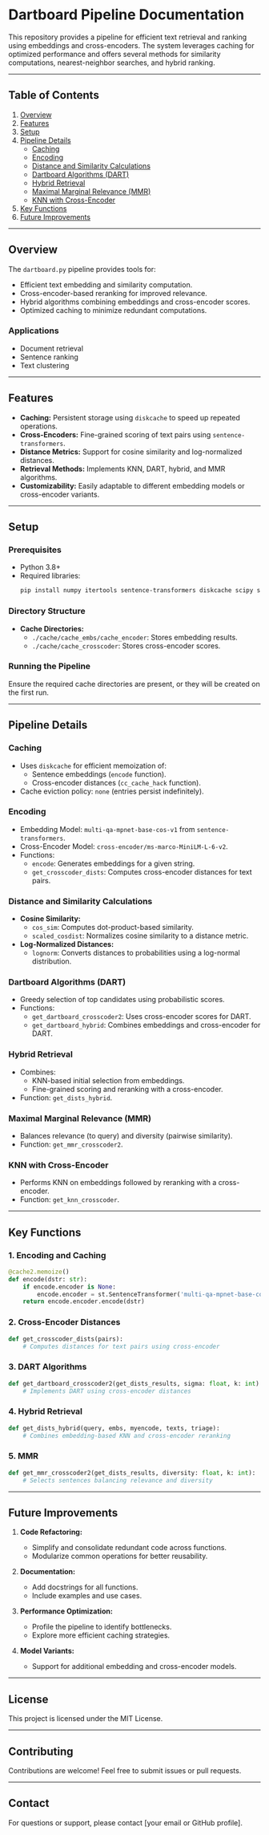 # Dartboard Pipeline Documentation

This repository provides a pipeline for efficient text retrieval and ranking using embeddings and cross-encoders. The system leverages caching for optimized performance and offers several methods for similarity computations, nearest-neighbor searches, and hybrid ranking.

---

## Table of Contents

1. [Overview](#overview)
2. [Features](#features)
3. [Setup](#setup)
4. [Pipeline Details](#pipeline-details)
    - [Caching](#caching)
    - [Encoding](#encoding)
    - [Distance and Similarity Calculations](#distance-and-similarity-calculations)
    - [Dartboard Algorithms (DART)](#dartboard-algorithms-dart)
    - [Hybrid Retrieval](#hybrid-retrieval)
    - [Maximal Marginal Relevance (MMR)](#maximal-marginal-relevance-mmr)
    - [KNN with Cross-Encoder](#knn-with-cross-encoder)
5. [Key Functions](#key-functions)
6. [Future Improvements](#future-improvements)

---

## Overview

The `dartboard.py` pipeline provides tools for:
- Efficient text embedding and similarity computation.
- Cross-encoder-based reranking for improved relevance.
- Hybrid algorithms combining embeddings and cross-encoder scores.
- Optimized caching to minimize redundant computations.

### Applications
- Document retrieval
- Sentence ranking
- Text clustering

---

## Features

- **Caching:** Persistent storage using `diskcache` to speed up repeated operations.
- **Cross-Encoders:** Fine-grained scoring of text pairs using `sentence-transformers`.
- **Distance Metrics:** Support for cosine similarity and log-normalized distances.
- **Retrieval Methods:** Implements KNN, DART, hybrid, and MMR algorithms.
- **Customizability:** Easily adaptable to different embedding models or cross-encoder variants.

---

## Setup

### Prerequisites
- Python 3.8+
- Required libraries:
  ```bash
  pip install numpy itertools sentence-transformers diskcache scipy scikit-learn
  ```

### Directory Structure
- **Cache Directories:**
  - `./cache/cache_embs/cache_encoder`: Stores embedding results.
  - `./cache/cache_crosscoder`: Stores cross-encoder scores.

### Running the Pipeline
Ensure the required cache directories are present, or they will be created on the first run.

---

## Pipeline Details

### Caching
- Uses `diskcache` for efficient memoization of:
  - Sentence embeddings (`encode` function).
  - Cross-encoder distances (`cc_cache_hack` function).
- Cache eviction policy: `none` (entries persist indefinitely).

### Encoding
- Embedding Model: `multi-qa-mpnet-base-cos-v1` from `sentence-transformers`.
- Cross-Encoder Model: `cross-encoder/ms-marco-MiniLM-L-6-v2`.
- Functions:
  - `encode`: Generates embeddings for a given string.
  - `get_crosscoder_dists`: Computes cross-encoder distances for text pairs.

### Distance and Similarity Calculations
- **Cosine Similarity:**
  - `cos_sim`: Computes dot-product-based similarity.
  - `scaled_cosdist`: Normalizes cosine similarity to a distance metric.
- **Log-Normalized Distances:**
  - `lognorm`: Converts distances to probabilities using a log-normal distribution.

### Dartboard Algorithms (DART)
- Greedy selection of top candidates using probabilistic scores.
- Functions:
  - `get_dartboard_crosscoder2`: Uses cross-encoder scores for DART.
  - `get_dartboard_hybrid`: Combines embeddings and cross-encoder for DART.

### Hybrid Retrieval
- Combines:
  - KNN-based initial selection from embeddings.
  - Fine-grained scoring and reranking with a cross-encoder.
- Function: `get_dists_hybrid`.

### Maximal Marginal Relevance (MMR)
- Balances relevance (to query) and diversity (pairwise similarity).
- Function: `get_mmr_crosscoder2`.

### KNN with Cross-Encoder
- Performs KNN on embeddings followed by reranking with a cross-encoder.
- Function: `get_knn_crosscoder`.

---

## Key Functions

### 1. **Encoding and Caching**
```python
@cache2.memoize()
def encode(dstr: str):
    if encode.encoder is None:
        encode.encoder = st.SentenceTransformer('multi-qa-mpnet-base-cos-v1')
    return encode.encoder.encode(dstr)
```

### 2. **Cross-Encoder Distances**
```python
def get_crosscoder_dists(pairs):
    # Computes distances for text pairs using cross-encoder
```

### 3. **DART Algorithms**
```python
def get_dartboard_crosscoder2(get_dists_results, sigma: float, k: int):
    # Implements DART using cross-encoder distances
```

### 4. **Hybrid Retrieval**
```python
def get_dists_hybrid(query, embs, myencode, texts, triage):
    # Combines embedding-based KNN and cross-encoder reranking
```

### 5. **MMR**
```python
def get_mmr_crosscoder2(get_dists_results, diversity: float, k: int):
    # Selects sentences balancing relevance and diversity
```

---

## Future Improvements

1. **Code Refactoring:**
   - Simplify and consolidate redundant code across functions.
   - Modularize common operations for better reusability.

2. **Documentation:**
   - Add docstrings for all functions.
   - Include examples and use cases.

3. **Performance Optimization:**
   - Profile the pipeline to identify bottlenecks.
   - Explore more efficient caching strategies.

4. **Model Variants:**
   - Support for additional embedding and cross-encoder models.

---

## License
This project is licensed under the MIT License.

---

## Contributing
Contributions are welcome! Feel free to submit issues or pull requests.

---

## Contact
For questions or support, please contact [your email or GitHub profile].
